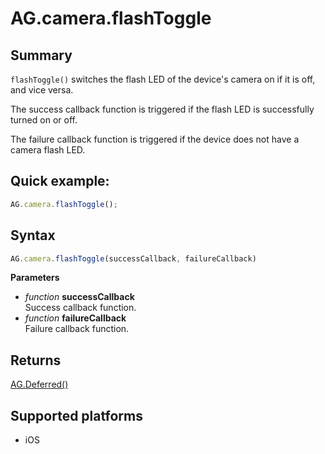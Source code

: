 # AG.camera.flashToggle

## Summary
`flashToggle()` switches the flash LED of the device's camera on if it is off, and vice versa.

The success callback function is triggered if the flash LED is successfully turned on or off.

The failure callback function is triggered if the device does not have a camera flash LED.

## Quick example:
```javascript
AG.camera.flashToggle();
```

## Syntax
```javascript
AG.camera.flashToggle(successCallback, failureCallback)
```

**Parameters**

* *function* **successCallback**<br>
  Success callback function.
* *function* **failureCallback**<br>
  Failure callback function.

## Returns
[AG.Deferred()](../../Deferred/Deferred.md)

## Supported platforms
* iOS